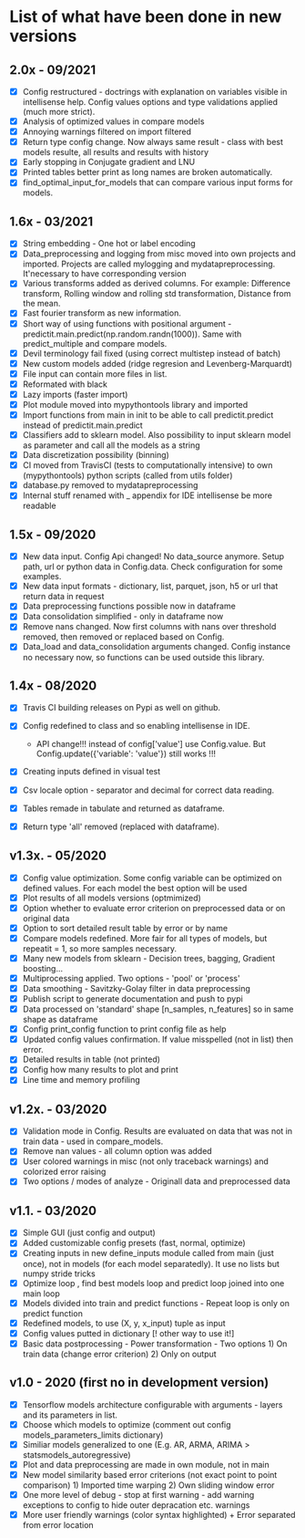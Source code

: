# List of what have been done in new versions

## 2.0x - 09/2021

- [x] Config restructured - doctrings with explanation on variables visible in intellisense help. Config values options and type validations applied (much more strict).
- [x] Analysis of optimized values in compare models 
- [x] Annoying warnings filtered on import filtered
- [x] Return type config change. Now always same result - class with best models resulte, all results and results with history
- [x] Early stopping in Conjugate gradient and LNU
- [x] Printed tables better print as long names are broken automatically.
- [x] find_optimal_input_for_models that can compare various input forms for models.

## 1.6x - 03/2021
- [x] String embedding - One hot or label encoding
- [x] Data_preprocessing and logging from misc moved into own projects and imported. Projects are called mylogging and mydatapreprocessing. It'necessary to have corresponding version
- [x] Various transforms added as derived columns. For example: Difference transform, Rolling window and rolling std transformation, Distance from the mean.
- [x] Fast fourier transform as new information.
- [x] Short way of using functions with positional argument - predictit.main.predict(np.random.randn(1000)). Same with predict_multiple and compare models.
- [x] Devil terminology fail fixed (using correct multistep instead of batch)
- [x] New custom models added (ridge regresion and Levenberg-Marquardt)
- [x] File input can contain more files in list.
- [x] Reformated with black
- [x] Lazy imports (faster import)
- [x] Plot module moved into mypythontools library and imported
- [x] Import functions from main in init to be able to call predictit.predict instead of predictit.main.predict
- [x] Classifiers add to sklearn model. Also possibility to input sklearn model as parameter and call all the models as a string
- [x] Data discretization possibility (binning)
- [x] CI moved from TravisCI (tests to computationally intensive) to own (mypythontools) python scripts (called from utils folder)
- [x] database.py removed to mydatapreprocessing
- [x] Internal stuff renamed with _ appendix for IDE intellisense be more readable

## 1.5x - 09/2020

- [x] New data input. Config Api changed! No data_source anymore. Setup path, url or python data in Config.data. Check configuration for some examples.
- [x] New data input formats - dictionary, list, parquet, json, h5 or url that return data in request
- [x] Data preprocessing functions possible now in dataframe
- [x] Data consolidation simplified - only in dataframe now
- [x] Remove nans changed. Now first columns with nans over threshold removed, then removed or replaced based on Config.
- [x] Data_load and data_consolidation arguments changed. Config instance no necessary now, so functions can be used outside this library.

## 1.4x - 08/2020

- [x] Travis CI building releases on Pypi as well on github.
- [x] Config redefined to class and so enabling intellisense in IDE.

  - API change!!! instead of config['value'] use Config.value. But Config.update({'variable': 'value'}) still works !!!

- [x] Creating inputs defined in visual test
- [x] Csv locale option - separator and decimal for correct data reading.
- [x] Tables remade in tabulate and returned as dataframe.
- [x] Return type 'all' removed (replaced with dataframe).

## v1.3x. - 05/2020

- [x] Config value optimization. Some config variable can be optimized on defined values. For each model the best option will be used
- [x] Plot results of all models versions (optmimized)
- [x] Option whether to evaluate error criterion on preprocessed data or on original data
- [x] Option to sort detailed result table by error or by name
- [x] Compare models redefined. More fair for all types of models, but repeatit = 1, so more samples necessary.
- [x] Many new models from sklearn - Decision trees, bagging, Gradient boosting...
- [x] Multiprocessing applied. Two options - 'pool' or 'process'
- [x] Data smoothing - Savitzky-Golay filter in data preprocessing
- [x] Publish script to generate documentation and push to pypi
- [x] Data processed on 'standard' shape [n_samples, n_features] so in same shape as dataframe
- [x] Config print_config function to print config file as help
- [x] Updated config values confirmation. If value misspelled (not in list) then error.
- [x] Detailed results in table (not printed)
- [x] Config how many results to plot and print
- [x] Line time and memory profiling

## v1.2x. - 03/2020

- [x] Validation mode in Config. Results are evaluated on data that was not in train data - used in compare_models.
- [x] Remove nan values - all column option was added
- [x] User colored warnings in misc (not only traceback warnings) and colorized error raising
- [x] Two options / modes of analyze - Originall data and preprocessed data

## v1.1. - 03/2020

- [x] Simple GUI (just config and output)
- [x] Added customizable config presets (fast, normal, optimize)
- [x] Creating inputs in new define_inputs module called from main (just once), not in models (for each model separatedly). It use no lists but numpy stride tricks
- [x] Optimize loop , find best models loop and predict loop joined into one main loop
- [x] Models divided into train and predict functions - Repeat loop is only on predict function
- [x] Redefined models, to use (X, y, x_input) tuple as input
- [x] Config values putted in dictionary [! other way to use it!]
- [x] Basic data postprocessing - Power transformation - Two options 1) On train data (change error criterion) 2) Only on output

## v1.0 - 2020 (first no in development version)

- [x] Tensorflow models architecture configurable with arguments - layers and its parameters in list.
- [x] Choose which models to optimize (comment out config models_parameters_limits dictionary)
- [x] Similiar models generalized to one (E.g. AR, ARMA, ARIMA > statsmodels_autoregressive)
- [x] Plot and data preprocessing are made in own module, not in main
- [x] New model similarity based error criterions (not exact point to point comparison) 1) Imported time warping 2) Own sliding window error
- [x] One more level of debug - stop at first warning - add warning exceptions to config to hide outer depracation etc. warnings
- [x] More user friendly warnings (color syntax highlighted) + Error separated from error location
